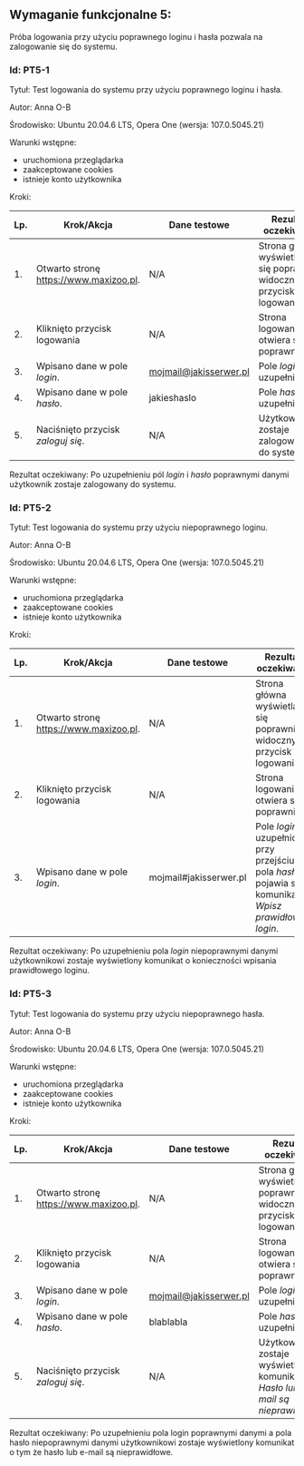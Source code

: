 ## Wymaganie funkcjonalne 5:
Próba logowania przy użyciu poprawnego loginu i hasła pozwala na zalogowanie się do systemu.

### Id: PT5-1

Tytuł: Test logowania do systemu przy użyciu poprawnego loginu i hasła.

Autor: Anna O-B

Środowisko: Ubuntu 20.04.6 LTS, Opera One (wersja: 107.0.5045.21)

Warunki wstępne:

- uruchomiona przeglądarka
- zaakceptowane cookies
- istnieje konto użytkownika

Kroki:

| Lp. | Krok/Akcja | Dane testowe | Rezultat oczekiwany |
| --- | ---------- | ------------ | ------------------- |
| 1.  | Otwarto stronę https://www.maxizoo.pl. | N/A | Strona główna wyświetla się poprawnie, widoczny przycisk logowania. |
| 2. | Kliknięto przycisk logowania | N/A | Strona logowania otwiera się poprawnie. |
| 3. | Wpisano dane w pole *login*. | mojmail@jakisserwer.pl | Pole *login* uzupełnione. |
| 4. | Wpisano dane w pole *hasło*. | jakieshaslo | Pole *hasło* uzupełnione. |
| 5. | Naciśnięto przycisk *zaloguj się*. | N/A | Użytkownik zostaje zalogowany do systemu. |

Rezultat oczekiwany:
Po uzupełnieniu pól *login* i *hasło* poprawnymi danymi użytkownik zostaje zalogowany do systemu.

### Id: PT5-2

Tytuł: Test logowania do systemu przy użyciu niepoprawnego loginu.

Autor: Anna O-B

Środowisko: Ubuntu 20.04.6 LTS, Opera One (wersja: 107.0.5045.21)

Warunki wstępne:

- uruchomiona przeglądarka
- zaakceptowane cookies
- istnieje konto użytkownika

Kroki:

| Lp. | Krok/Akcja | Dane testowe | Rezultat oczekiwany |
| --- | ---------- | ------------ | ------------------- |
| 1.  | Otwarto stronę https://www.maxizoo.pl. | N/A | Strona główna wyświetla się poprawnie, widoczny przycisk logowania. |
| 2. | Kliknięto przycisk logowania | N/A | Strona logowania otwiera się poprawnie. |
| 3. | Wpisano dane w pole *login*. | mojmail#jakisserwer.pl | Pole *login* uzupełnione, przy przejściu do pola *hasło* pojawia się komunikat *Wpisz prawidłowy login*. |

Rezultat oczekiwany:
Po uzupełnieniu pola *login* niepoprawnymi danymi użytkownikowi zostaje wyświetlony komunikat o konieczności wpisania prawidłowego loginu.

### Id: PT5-3

Tytuł: Test logowania do systemu przy użyciu niepoprawnego hasła.

Autor: Anna O-B

Środowisko: Ubuntu 20.04.6 LTS, Opera One (wersja: 107.0.5045.21)

Warunki wstępne:

- uruchomiona przeglądarka
- zaakceptowane cookies
- istnieje konto użytkownika

Kroki:

| Lp. | Krok/Akcja | Dane testowe | Rezultat oczekiwany |
| --- | ---------- | ------------ | ------------------- |
| 1.  | Otwarto stronę https://www.maxizoo.pl. | N/A | Strona główna wyświetla się poprawnie, widoczny przycisk logowania. |
| 2. | Kliknięto przycisk logowania | N/A | Strona logowania otwiera się poprawnie. |
| 3. | Wpisano dane w pole *login*. | mojmail@jakisserwer.pl | Pole *login* uzupełnione. |
| 4. | Wpisano dane w pole *hasło*. | blablabla | Pole *hasło* uzupełnione. |
| 5. | Naciśnięto przycisk *zaloguj się*. | N/A | Użytkownikowi zostaje wyświetlony komunikat *Hasło lub e-mail są nieprawidłowe*. |

Rezultat oczekiwany:
Po uzupełnieniu pola login poprawnymi danymi a pola hasło niepoprawnymi danymi użytkownikowi zostaje wyświetlony komunikat o tym że hasło lub e-mail są nieprawidłowe.
